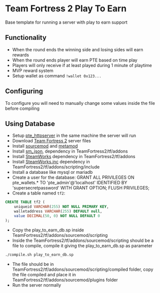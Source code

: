 # Team Fortress 2 Play To Earn
Base template for running a server with play to earn support

## Functionality
- When the round ends the winning side and losing sides will earn rewards
- When the round ends player will earn PTE based on time play
- Players will only receive if at least played during 1 minute of playtime
- MVP reward system
- Setup wallet as command ``!wallet 0x123...``

## Configuring
To configure you will need to manually change some values inside the file before compiling

## Using Database
- Setup [pte_httpserver](https://github.com/Play-To-Earn-Currency/pte_httpserver) in the same machine the server will run
- Download [Team Fortress 2](https://wiki.teamfortress.com/wiki/Linux_dedicated_server) server files
- Install [sourcemod](https://www.sourcemod.net/downloads.php) and [metamod](https://www.sourcemm.net/downloads.php/?branch=stable)
- Install [sm_json](https://github.com/clugg/sm-json), dependency in TeamFortress2/tf/addons
- Install [SteamWorks](https://users.alliedmods.net/~kyles/builds/SteamWorks/SteamWorks-git132-linux.tar.gz) dependency in TeamFortress2/tf/addons
- Install [SteamWorks.inc](https://github.com/KyleSanderson/SteamWorks/blob/master/Pawn/includes/SteamWorks.inc) dependency in TeamFortress2/tf/addons/scripting/include
- Install a database like mysql or mariadb
- Create a user for the database: GRANT ALL PRIVILEGES ON pte_wallets.* TO 'pte_admin'@'localhost' IDENTIFIED BY 'supersecretpassword' WITH GRANT OPTION; FLUSH PRIVILEGES;
- Create a table named ``tf2``:
```sql
CREATE TABLE tf2 (
    uniqueid VARCHAR(255) NOT NULL PRIMARY KEY,
    walletaddress VARCHAR(255) DEFAULT null,
    value DECIMAL(50, 0) NOT NULL DEFAULT 0
);
```
- Copy the play_to_earn_db.sp inside TeamFortress2/tf/addons/sourcemod/scripting
- Inside the TeamFortress2/tf/addons/sourcemod/scripting should be a file to compile, compile it giving the play_to_earn_db.sp as parameter
```sh
./compile.sh play_to_earn_db.sp
```
- The file should be in TeamFortress2/tf/addons/sourcemod/scripting/compiled folder, copy the file compiled and place it in TeamFortress2/tf/addons/sourcemod/plugins folder
- Run the server normally